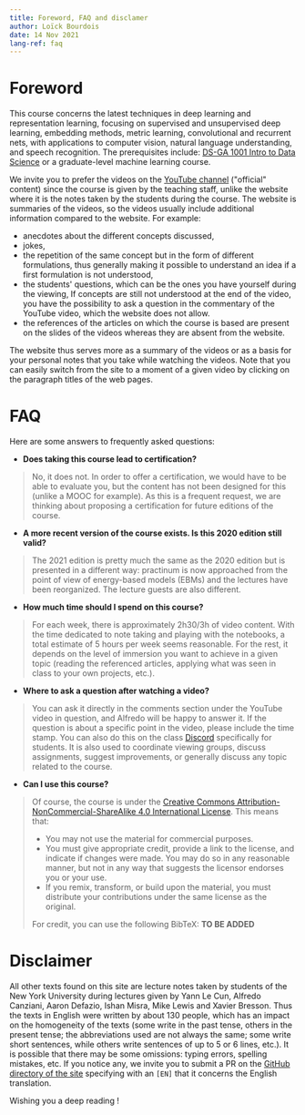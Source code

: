 ```yaml
---
title: Foreword, FAQ and disclamer
author: Loïck Bourdois
date: 14 Nov 2021
lang-ref: faq
---
```



# Foreword 

This course concerns the latest techniques in deep learning and representation learning, focusing on supervised and unsupervised deep learning, embedding methods, metric learning, convolutional and recurrent nets, with applications to computer vision, natural language understanding, and speech recognition. 
The prerequisites include: [DS-GA 1001 Intro to Data Science](https://cds.nyu.edu/academics/ms-curriculum/) or a graduate-level machine learning course.

We invite you to prefer the videos on the [YouTube channel](https://www.youtube.com/watch?v=0bMe_vCZo30&list=PLLHTzKZzVU9eaEyErdV26ikyolxOsz6mq) ("official" content) since the course is given by the teaching staff, unlike the website where it is the notes taken by the students during the course.
The website is summaries of the videos, so the videos usually include additional information compared to the website. For example:
- anecdotes about the different concepts discussed,
- jokes, 
- the repetition of the same concept but in the form of different formulations, thus generally making it possible to understand an idea if a first formulation is not understood, 
- the students' questions, which can be the ones you have yourself during the viewing,
If concepts are still not understood at the end of the video, you have the possibility to ask a question in the commentary of the YouTube video, which the website does not allow.
- the references of the articles on which the course is based are present on the slides of the videos whereas they are absent from the website.  

The website thus serves more as a summary of the videos or as a basis for your personal notes that you take while watching the videos. 
Note that you can easily switch from the site to a moment of a given video by clicking on the paragraph titles of the web pages. 


# FAQ

Here are some answers to frequently asked questions:
- **Does taking this course lead to certification?**
> No, it does not. In order to offer a certification, we would have to be able to evaluate you, but the content has not been designed for this (unlike a MOOC for example). As this is a frequent request, we are thinking about proposing a certification for future editions of the course.
- **A more recent version of the course exists. Is this 2020 edition still valid?**
> The 2021 edition is pretty much the same as the 2020 edition but is presented in a different way: practinum is now approached from the point of view of energy-based models (EBMs) and the lectures have been reorganized. The lecture guests are also different. 
- **How much time should I spend on this course?**
> For each week, there is approximately 2h30/3h of video content. With the time dedicated to note taking and playing with the notebooks, a total estimate of 5 hours per week seems reasonable. For the rest, it depends on the level of immersion you want to achieve in a given topic (reading the referenced articles, applying what was seen in class to your own projects, etc.).
- **Where to ask a question after watching a video?**
> You can ask it directly in the comments section under the YouTube video in question, and Alfredo will be happy to answer it. If the question is about a specific point in the video, please include the time stamp.
> You can also do this on the class [Discord](https://discord.gg/CthuqsX8Pb) specifically for students. It is also used to coordinate viewing groups, discuss assignments, suggest improvements, or generally discuss any topic related to the course.
- **Can I use this course?**
> Of course, the course is under the [Creative Commons Attribution-NonCommercial-ShareAlike 4.0 International License](http://creativecommons.org/licenses/by-nc-sa/4.0/).
> This means that:
> - You may not use the material for commercial purposes.
> - You must give appropriate credit, provide a link to the license, and indicate if changes were made. You may do so in any reasonable manner, but not in any way that suggests the licensor endorses you or your use.
> - If you remix, transform, or build upon the material, you must distribute your contributions under the same license as the original.  
>  
> For credit, you can use the following BibTeX: **TO BE ADDED**



# Disclaimer

All other texts found on this site are lecture notes taken by students of the New York University during lectures given by Yann Le Cun, Alfredo Canziani, Aaron Defazio, Ishan Misra, Mike Lewis and Xavier Bresson. 
Thus the texts in English were written by about 130 people, which has an impact on the homogeneity of the texts (some write in the past tense, others in the present tense; the abbreviations used are not always the same; some write short sentences, while others write sentences of up to 5 or 6 lines, etc.).
It is possible that there may be some omissions: typing errors, spelling mistakes, etc. 
If you notice any, we invite you to submit a PR on the [GitHub directory of the site](https://github.com/Atcold/pytorch-Deep-Learning/pulls) specifying with an `[EN]` that it concerns the English translation.

Wishing you a deep reading !
